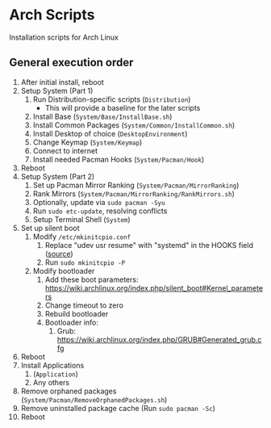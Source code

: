 # Arch Scripts
Installation scripts for Arch Linux

## General execution order
1. After initial install, reboot
2. Setup System (Part 1)
    1. Run Distribution-specific scripts (`Distribution`)
        * This will provide a baseline for the later scripts
    2. Install Base (`System/Base/InstallBase.sh`)
    3. Install Common Packages (`System/Common/InstallCommon.sh`)
    4. Install Desktop of choice (`DesktopEnvironment`)
    5. Change Keymap (`System/Keymap`)
    6. Connect to internet
    7. Install needed Pacman Hooks (`System/Pacman/Hook`)
4. Reboot
5. Setup System (Part 2)
    1. Set up Pacman Mirror Ranking (`System/Pacman/MirrorRanking`)
    2. Rank Mirrors (`System/Pacman/MirrorRanking/RankMirrors.sh`)
    3. Optionally, update via `sudo pacman -Syu`
    4. Run `sudo etc-update`, resolving conflicts
    5. Setup Terminal Shell (`System`)
6. Set up silent boot
    1. Modify `/etc/mkinitcpio.conf`
        1. Replace "udev usr resume" with "systemd" in the HOOKS field ([source](https://wiki.archlinux.org/index.php/mkinitcpio#Common_hooks))
        2. Run `sudo mkinitcpio -P`
    2. Modify bootloader
        1. Add these boot parameters: https://wiki.archlinux.org/index.php/silent_boot#Kernel_parameters
        2. Change timeout to zero
        3. Rebuild bootloader
        4. Bootloader info:
            1. Grub: https://wiki.archlinux.org/index.php/GRUB#Generated_grub.cfg
7. Reboot
8. Install Applications
    1. (`Application`)
    2. Any others
9. Remove orphaned packages (`System/Pacman/RemoveOrphanedPackages.sh`)
10. Remove uninstalled package cache (Run `sudo pacman -Sc`)
11. Reboot
